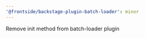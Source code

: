 ```yaml
---
'@frontside/backstage-plugin-batch-loader': minor
---
```


Remove init method from batch-loader plugin
